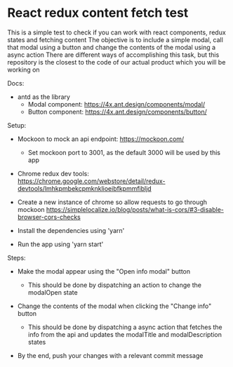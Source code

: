 # React redux content fetch test
This is a simple test to check if you can work with react components, redux states and fetching content
The objective is to include a simple modal, call that modal using a button and change the contents of the modal using a async action
There are different ways of accomplishing this task, but this repository is the closest to the code of our actual product which you will be working on

Docs:
* antd as the library
    * Modal component: https://4x.ant.design/components/modal/
    * Button component: https://4x.ant.design/components/button/

Setup:
* Mockoon to mock an api endpoint: https://mockoon.com/
    * Set mockoon port to 3001, as the default 3000 will be used by this app

* Chrome redux dev tools: https://chrome.google.com/webstore/detail/redux-devtools/lmhkpmbekcpmknklioeibfkpmmfibljd

* Create a new instance of chrome so allow requests to go through mockoon https://simplelocalize.io/blog/posts/what-is-cors/#3-disable-browser-cors-checks

* Install the dependencies using 'yarn'

* Run the app using 'yarn start'

Steps:
* Make the modal appear using the "Open info modal" button
    * This should be done by dispatching an action to change the modalOpen state

* Change the contents of the modal when clicking the "Change info" button
    * This should be done by dispatching a async action that fetches the info from the api and updates the modalTitle and modalDescription states

* By the end, push your changes with a relevant commit message